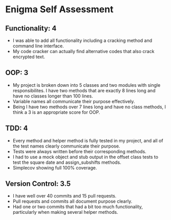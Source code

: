 # Enigma Self Assessment

## Functionality: 4 
  - I was able to add all functionality including a cracking method and command line interface. 
  - My code cracker can actually find alternative codes that also crack encrypted text.
  
## OOP: 3 
  - My project is broken down into 5 classes and two modules with single responsibilites. I have two methods that are exactly 8 lines long and have no classes longer than 100 lines. 
  - Variable names all communicate their purpose effectively.
  - Being I have two methods over 7 lines long and have no class methods, I think a 3 is an appropriate score for OOP.
  
## TDD: 4 
  - Every method and helper method is fully tested in my project, and all of the test names clearly communicate their        purpose.
  - Tests were always written before their corresponding methods.
  - I had to use a mock object and stub output in the offset class tests to test the square date and assign_subshifts methods.
  - Simplecov showing full 100% coverage.
  
## Version Control: 3.5
  - I have well over 40 commits and 15 pull requests. 
  - Pull requests and commits all document purpose clearly.
  - Had one or two commits that had a bit too much functionality, particularly when making several helper methods. 
